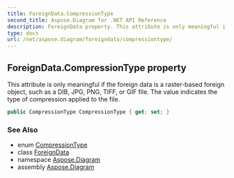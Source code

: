 ```yaml
---
title: ForeignData.CompressionType
second_title: Aspose.Diagram for .NET API Reference
description: ForeignData property. This attribute is only meaningful if the foreign data is a rasterbased foreign object such as a DIB JPG PNG TIFF or GIF file. The value indicates the type of compression applied to the file
type: docs
url: /net/aspose.diagram/foreigndata/compressiontype/
---
```

## ForeignData.CompressionType property

This attribute is only meaningful if the foreign data is a raster-based foreign object, such as a DIB, JPG, PNG, TIFF, or GIF file. The value indicates the type of compression applied to the file.

```csharp
public CompressionType CompressionType { get; set; }
```

### See Also

* enum [CompressionType](../../compressiontype/)
* class [ForeignData](../)
* namespace [Aspose.Diagram](../../foreigndata/)
* assembly [Aspose.Diagram](../../../)


